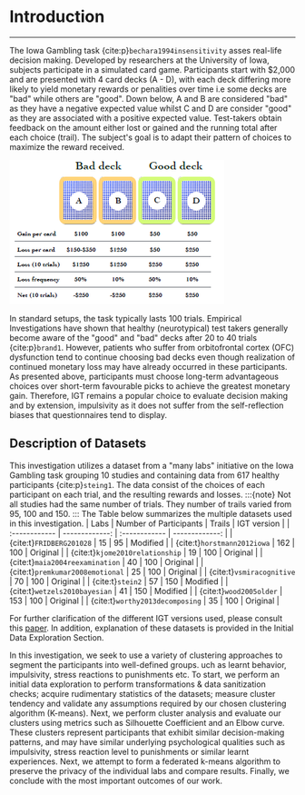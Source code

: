 # Introduction
---

The Iowa Gambling task {cite:p}`bechara1994insensitivity` asses real-life decision making. Developed by researchers at the University of Iowa, subjects participate in a simulated card game. Participants start with $2,000 and are presented with 4 card decks (A - D), with each deck differing more likely to yield monetary rewards or penalities over time i.e some decks are "bad" while others are "good". Down below, A and B are considered "bad" as they have a negative expected value whilst C and D are consider "good" as they are associated with a positive expected value. Test-takers obtain feedback on the amount either lost or gained and the running total after each choice (trail). The subject's goal is to adapt their pattern of choices to maximize the reward received.

![Iowa-Gambling-Task](images/iowagambling.png)

In standard setups, the task typically lasts 100 trials. Empirical Investigations  have shown that healthy (neurotypical) test takers generally become aware of the "good" and "bad" decks after 20 to 40 trials {cite:p}`brand1`. However, patients who suffer from orbitofrontal cortex (OFC) dysfunction tend to continue choosing bad decks even though realization of continued monetary loss may have already occurred in these participants. As presented above, participants must choose long-term advantageous choices over short-term favourable picks to achieve the greatest monetary gain. Therefore, IGT remains a popular choice to evaluate decision making and by extension, impulsivity as it does not suffer from the self-reflection biases that questionnaires tend to display. 

## Description of Datasets
This investigation utilizes a dataset from a "many labs" initiative on the Iowa Gambling task grouping 10 studies and containing data from 617 healthy participants {cite:p}`steing1`. The data consist of the choices of each participant on each trial, and the resulting rewards and losses.
:::{note}
Not all studies had the same number of trials. They number of trails varied from 95, 100 and 150. 
:::
The Table below summarizes the multiple datasets used in this investigation.
| Labs         | Number of Participants | Trails | IGT version | 
| :------------ | -------------: | :------------ | -------------: | 
| {cite:t}`FRIDBERG201028` | 15 | 95 | Modified | 
| {cite:t}`horstmann2012iowa` | 162 | 100 | Original  | 
| {cite:t}`kjome2010relationship` | 19 | 100 | Original |
| {cite:t}`maia2004reexamination` | 40 | 100 | Original | 
| {cite:t}`premkumar2008emotional` | 25 | 100 | Original | 
| {cite:t}`vsmiracognitive` | 70 | 100 | Original | 
| {cite:t}`stein2` | 57 | 150 | Modified | 
| {cite:t}`wetzels2010bayesian` | 41 | 150 | Modified |
| {cite:t}`wood2005older` | 153 | 100 | Original | 
| {cite:t}`worthy2013decomposing` | 35 | 100 | Original |

For further clarification of the different IGT versions used, please consult this [paper](http://irep.ntu.ac.uk/id/eprint/20294/1/220623_2604.pdf). In addition, explanation of these datasets is provided in the Initial Data Exploration Section.

In this investigation, we seek to use a variety of clustering approaches to segment the participants into well-defined groups. uch as learnt behavior, impulsivity, stress reactions to punishments etc. 
To start, we perform an initial data exploration to perform transformations & data sanitization checks; acquire  rudimentary statistics of the datasets; measure cluster tendency and validate any assumptions required by our chosen clustering algorithm (K-means). Next, we perform cluster analysis  and evaluate our clusters using metrics such as Silhouette Coefficient and an Elbow curve. 
These clusters represent participants that exhibit similar decision-making patterns, and may have similar underlying psychological qualities such as impulsivity, stress reaction level to punishments or similar learnt experiences. Next, we attempt to form a federated k-means algorithm to preserve the privacy of the individual labs and compare results. Finally, we conclude with the most important outcomes of our work. 